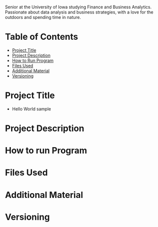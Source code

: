 Senior at the University of Iowa studying Finance and Business Analytics. Passionate about data analysis and business strategies, with a love for the outdoors and spending time in nature.
# Table of Contents
- [Project Title](#project-title)
- [Project Description](#project-description)
- [How to Run Program](#how-to-run-program)
- [Files Used](#files-used)
- [Additional Material](#additional-material)
- [Versioning](#versioning)
# Project Title
- Hello World sample
# Project Description
# How to run Program
# Files Used
# Additional Material
# Versioning

